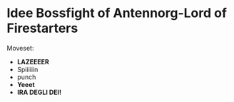 # Idee Bossfight of Antennorg-Lord of Firestarters

Moveset:
- **LAZEEEER**
- Spiiiiiin
- punch
- **Yeeet**
- **IRA DEGLI DEI!**
